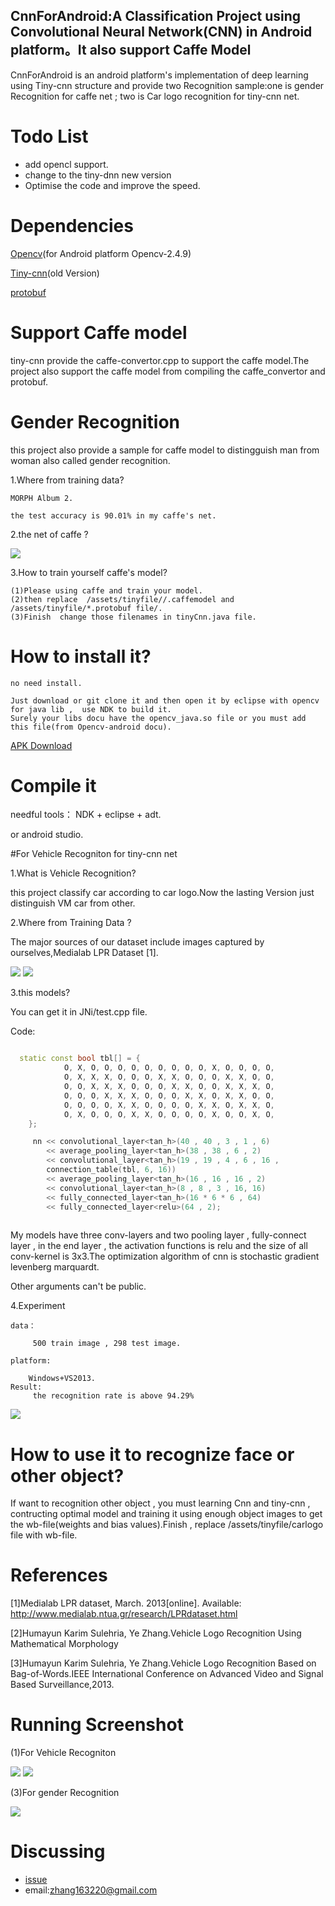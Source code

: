 ## CnnForAndroid:A Classification Project using Convolutional Neural Network(CNN) in Android platform。It also support Caffe Model

CnnForAndroid is an android platform's implementation of deep learning using Tiny-cnn structure and provide two Recognition sample:one is gender Recognition for caffe net ; two is Car logo recognition for tiny-cnn net.

# Todo List

* add opencl support.
* change to the tiny-dnn new version
* Optimise the code and improve the speed.

# Dependencies

[Opencv](http://opencv.org/)(for Android platform Opencv-2.4.9)

[Tiny-cnn](https://github.com/nyanp/tiny-cnn#features)(old Version)

[protobuf](https://github.com/google/protobuf)

# Support Caffe model

tiny-cnn provide the caffe-convertor.cpp to support the caffe model.The project also support the caffe model from  compiling the caffe_convertor and protobuf.

# Gender Recognition

 this project also provide a sample for caffe model to distingguish man from woman also called gender recognition. 
 	
 1.Where from training data?
 	
 	MORPH Album 2.
 	
 	the test accuracy is 90.01% in my caffe's net.
 	
 2.the net of caffe ?
	
![](https://github.com/zhangqianhui/CnnForAndroid/blob/master/photo%20for%20readme/net.PNG)
	
 3.How to train yourself caffe's model?
 	
 	(1)Please using caffe and train your model.     
 	(2)then replace  /assets/tinyfile//.caffemodel and /assets/tinyfile/*.protobuf file/.
 	(3)Finish  change those filenames in tinyCnn.java file.

# How to install it?
 	
 	no need install.

	Just download or git clone it and then open it by eclipse with opencv for java lib ,  use NDK to build it.
 	Surely your libs docu have the opencv_java.so file or you must add this file(from Opencv-android docu).
 	
[APK Download](https://raw.githubusercontent.com/zhangqianhui/CnnForAndroid/master/bin/tiny-cnn.apk)
 
# Compile it 
 
 needful tools： NDK + eclipse + adt.
 
 or android studio.
 
#For Vehicle Recogniton for tiny-cnn net 

1.What is Vehicle Recognition?

 this project classify car according to car logo.Now  the lasting Version just distinguish VM car from other.

2.Where from Training Data ?

The major sources of our dataset include images captured by ourselves,Medialab LPR Dataset [1].

![](https://github.com/zhangqianhui/CnnForAndroid/blob/master/photo%20for%20readme/20.jpg)
![](https://github.com/zhangqianhui/CnnForAndroid/blob/master/photo%20for%20readme/21.jpg) 

3.this models?

You can get it in JNi/test.cpp file.

Code:
```cpp

  static const bool tbl[] = {
			O, X, O, O, O, O, O, O, O, O, O, X, O, O, O, O,
			O, X, X, X, O, O, O, X, X, O, O, O, X, X, O, O,
			O, O, X, X, X, O, O, O, X, X, O, O, X, X, X, O,
			O, O, O, X, X, X, O, O, O, X, X, O, X, X, O, O,
			O, O, O, O, X, X, O, O, O, O, X, X, O, X, X, O,
			O, X, O, O, O, X, X, O, O, O, O, X, O, O, X, O,
	};

	 nn << convolutional_layer<tan_h>(40 , 40 , 3 , 1 , 6)  
		<< average_pooling_layer<tan_h>(38 , 38 , 6 , 2)   
		<< convolutional_layer<tan_h>(19 , 19 , 4 , 6 , 16 ,
		connection_table(tbl, 6, 16))              
		<< average_pooling_layer<tan_h>(16 , 16 , 16 , 2)  
		<< convolutional_layer<tan_h>(8 , 8 , 3 , 16, 16) 
		<< fully_connected_layer<tan_h>(16 * 6 * 6 , 64)
		<< fully_connected_layer<relu>(64 , 2);
		
```
 My models have three conv-layers and two pooling layer , fully-connect layer , in the end layer , the activation functions is relu and the size of all conv-kernel is 3x3.The optimization algorithm of cnn  is stochastic gradient levenberg marquardt.
 
 Other arguments can't be public.
 
 4.Experiment 
 
 	data：
 
		 500 train image , 298 test image.
 
 	platform:
 
 		Windows+VS2013.
 	Result:
 		 the recognition rate is above 94.29% 
 		 
 ![](https://github.com/zhangqianhui/CnnForAndroid/blob/master/photo%20for%20readme/test.PNG)
 
 		
 
# How to use it to recognize face or other object?

If want to recognition other object , you must learning Cnn and tiny-cnn , contructing optimal model and training it using 
enough object images to get the wb-file(weights and bias values).Finish , replace /assets/tinyfile/carlogo file with wb-file.

# References 

[1]Medialab LPR dataset, March. 2013[online]. Available: http://www.medialab.ntua.gr/research/LPRdataset.html

[2]Humayun Karim Sulehria, Ye Zhang.Vehicle Logo Recognition Using Mathematical Morphology

[3]Humayun Karim Sulehria, Ye Zhang.Vehicle Logo Recognition Based on Bag-of-Words.IEEE International Conference on Advanced Video and Signal Based Surveillance,2013.

# Running Screenshot

(1)For Vehicle Recogniton

![](https://github.com/zhangqianhui/CnnForAndroid/blob/master/photo%20for%20readme/23.png)
![](https://github.com/zhangqianhui/CnnForAndroid/blob/master/photo%20for%20readme/24.png) 

(3)For gender Recognition

![](https://github.com/zhangqianhui/CnnForAndroid/blob/master/photo%20for%20readme/app.png)

# Discussing
* [issue](https://github.com/zhangqianhui/CnnForAndroid/issues/new)
* email:zhang163220@gmail.com
